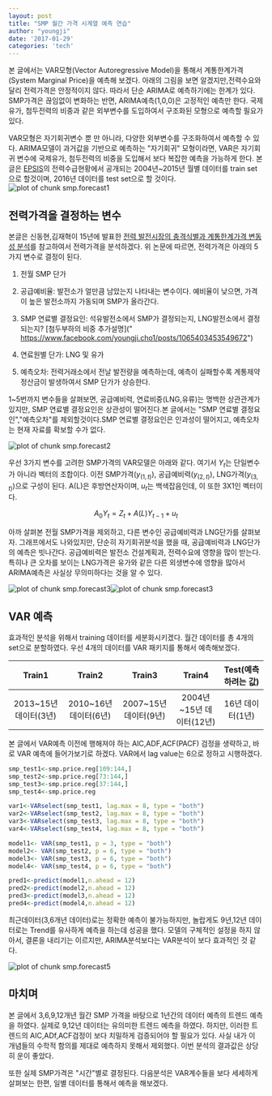 ```yaml
---
layout: post
title: "SMP 월간 가격 시계열 예측 연습"
author: "youngji"
date: '2017-01-29'
categories: 'tech'
---
```



본 글에서는 VAR모형(Vector Autoregressive Model)을 통해서 계통한계가격(System Marginal Price)을 예측해 보겠다. 아래의 그림을 보면 알겠지만,전력수요와 달리 전력가격은 안정적이지 않다. 따라서 단순 ARIMA로 예측하기에는 한계가 있다. SMP가격은 끊임없이 변화하는 반면, ARIMA예측(1,0,0)은 고정적인 예측만 한다. 국제유가, 첨두전력의 비중과 같은 외부변수를 도입하여서 구조화된 모형으로 예측할 필요가 있다.

VAR모형은 자기회귀변수 뿐 만 아니라, 다양한 외부변수를 구조화하여서 예측할 수 있다. ARIMA모델이 과거값을 기반으로 예측하는 "자기회귀" 모형이라면,  VAR은 자기회귀 변수에 국제유가, 첨두전력의 비중을 도입해서 보다 복잡한 예측을 가능하게 한다. 본글은 [EPSIS](http://epsis.kpx.or.kr/epsis/)의 전력수급현황에서 공개되는 2004년~2015년 월별 데이터를 train set으로 할것이며, 2016년 데이터를 test set으로 할 것이다.
![plot of chunk smp.forecast1](/figure/smp.forecast1-1.png)

## 전력가격을 결정하는 변수

본글은 신동현,김재혁이 15년에 발표한 [전력 발전시장의 충격식별과 계통한계가격 변동성 분석]("https://www.kci.go.kr/kciportal/ci/sereArticleSearch/ciSereArtiView.kci?sereArticleSearchBean.artiId=ART002035364")를 참고하여서 전력가격을 분석하겠다. 위 논문에 따르면, 전력가격은 아래의 5가지 변수로 결정이 된다.

1. 전월 SMP 단가

2. 공급예비율: 발전소가 얼만큼 남았는지 나타내는 변수이다. 예비율이 낮으면, 가격이 높은 발전소까지 가동되며 SMP가 올라간다.

3. SMP 연료별 결정요인: 석유발전소에서 SMP가 결정되는지, LNG발전소에서 결정되는지? [첨두부하의 비중 추가설명](" https://www.facebook.com/youngji.cho1/posts/1065403453549672")

4. 연료원별 단가: LNG 및 유가

5. 예측오차: 전력거래소에서 전날 발전량을 예측하는데, 예측이 실패할수록 계통제약 정산금이 발생하여서 SMP 단가가 상승한다.

1~5번까지 변수들을 살펴보면, 공급예비력, 연료비중(LNG,유류)는 명백한 상관관계가 있지만, SMP 연료별 결정요인은 상관성이 떨어진다.본 글에서는 "SMP 연료별 결정요인","예측오차"를 제외할것이다.SMP 연료별 결정요인은 인과성이 떨어지고, 예측오차는 현재 자료를 확보할 수가 없다.

![plot of chunk smp.forecast2](/figure/smp.forecast2-1.png)

우선 3가지 변수를 고려한 SMP가격의  VAR모델은 아래와 같다. 여기서 $Y_t$는 단일변수가 아니라 벡터의 조합이다. 이전 SMP가격($y_{(1,t)}$), 공급예비력($y_{(2,t)}$), LNG가격($y_{(3,t)}$)으로 구성이 된다. A(L)은 후방연산자이며, $u_t$는 백색잡음인데, 이 또한 3X1인 벡터이다.

$$A_0Y_t=Z_t+A(L)Y_{t-1}+u_t$$

아까 살펴본 전월 SMP가격을 제외하고, 다른 변수인 공급예비력과 LNG단가를 살펴보자. 그래프에서도 나와있지만, 단순히 자기회귀분석을 했을 때, 공급예비력과 LNG단가의 예측은 빗나간다. 공급예비력은 발전소 건설계획과, 전력수요에 영향을 많이 받는다. 특히나 큰 오차를 보이는 LNG가격은 유가와 같은 다른 외생변수에 영향을 많아서 ARIMA예측은 사실상 무의미하다는 것을 알 수 있다.

![plot of chunk smp.forecast3](/figure/smp.forecast3-1.png)![plot of chunk smp.forecast3](/figure/smp.forecast3-2.png)

## VAR 예측

효과적인 분석을 위해서 training 데이터를 세분화시키겠다. 월간 데이터를 총 4개의 set으로 분할하였다. 우선 4개의 데이터를 VAR 패키지를 통해서 예측해보겠다.

|Train1|Train2|Train3|Train4|Test(예측하려는 값)|
| :-------: | :-------: | :-------: | :---------: | :---------: |
|2013~15년 데이터(3년)|2010~16년 데이터(6년)|2007~15년 데이터(9년)|2004년~15년 데이터(12년)|16년 데이터(1년)|

본 글에서 VAR예측 이전에 행해져야 하는 AIC,ADF,ACF(PACF) 검정을 생략하고, 바로 VAR 예측에 들어가보기로 하겠다. VAR에서 lag value는 6으로 정하고 시행하겠다.    


```r
smp_test1<-smp.price.reg[109:144,]
smp_test2<-smp.price.reg[73:144,]
smp_test3<-smp.price.reg[37:144,]
smp_test4<-smp.price.reg

var1<-VARselect(smp_test1, lag.max = 8, type = "both")
var2<-VARselect(smp_test2, lag.max = 8, type = "both")
var3<-VARselect(smp_test3, lag.max = 8, type = "both")
var4<-VARselect(smp_test4, lag.max = 8, type = "both")

model1<- VAR(smp_test1, p = 3, type = "both")
model2<- VAR(smp_test2, p = 6, type = "both")
model3<- VAR(smp_test3, p = 6, type = "both")
model4<- VAR(smp_test4, p = 6, type = "both")

pred1<-predict(model1,n.ahead = 12)
pred2<-predict(model2,n.ahead = 12)
pred3<-predict(model3,n.ahead = 12)
pred4<-predict(model4,n.ahead = 12)
```

최근데이터(3,6개년 데이터)로는 정확한 예측이 불가능하지만, 놀랍게도 9년,12년 데이터로는 Trend를 유사하게 예측을 하는데 성공을 했다. 모델의 구체적인 설정을 하지 않아서, 결론을 내리기는 이르지만, ARIMA분석보다는 VAR분석이 보다 효과적인 것 같다.

![plot of chunk smp.forecast5](/figure/smp.forecast5-1.png)

## 마치며

본 글에서 3,6,9,12개년 월간 SMP 가격을 바탕으로 1년간의 데이터 예측의 트렌드 예측을 하였다. 실제로 9,12년 데이터는 유의미한 트렌드 예측을 하였다. 하지만, 이러한 트렌드의 AIC,ADf,ACF검정이 보다 치밀하게 검증되어야 할 필요가 있다. 사실 내가 이 개념들의 수학적 함의를 제대로 예측하지 못해서 제외했다. 이번 분석의 결과값은 상당히 운이 좋았다.

또한 실제 SMP가격은 "시간"별로 결정된다. 다음분석은 VAR계수들을 보다 세세하게 살펴보는 한편, 일별 데이터를 통해서 예측을 해보겠다.
